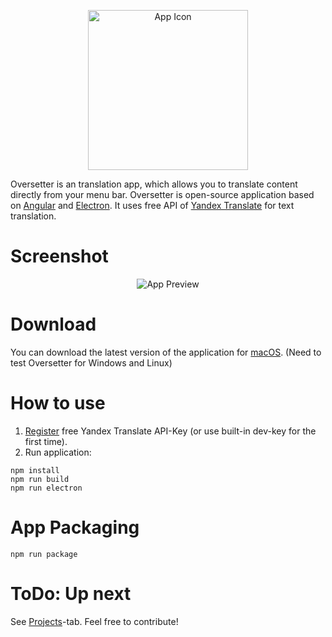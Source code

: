 <p align="center">
  <img src="https://github.com/4gray/oversetter/raw/master/icon.png" alt="App Icon" width="256">
</p>


Oversetter is an translation app, which allows you to translate content directly from your menu bar. Oversetter is open-source application based on [Angular](https://angular.io/) and [Electron](http://electron.atom.io/). It uses free API of [Yandex Translate](https://tech.yandex.com/translate/) for text translation. 

# Screenshot

<p align="center">
  <img src="https://4gray.github.io/oversetter/assets/screenshot-1.png" alt="App Preview">
</p>

# Download

You can download the latest version of the application for [macOS](https://github.com/4gray/oversetter/releases). (Need to test Oversetter for Windows and Linux)

# How to use

1. [Register](https://tech.yandex.com/translate/) free Yandex Translate API-Key (or use built-in dev-key for the first time).
2. Run application:

```
npm install
npm run build
npm run electron
```

# App Packaging

```
npm run package
```

# ToDo: Up next

See [Projects](https://github.com/4gray/oversetter/projects/1)-tab.
Feel free to contribute!
